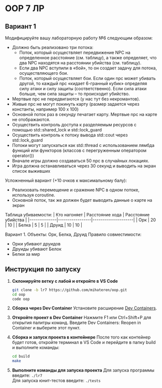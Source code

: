 # OOP 7 ЛР

## Вариант 1
Модифицируйте вашу лабораторную работу №6 следующим образом: 
- Должно быть реализовано три потока: 
  - Поток, который осуществляет передвижение NPC на определенное расстояние (см. таблицу), а также определяет, что два NPC находятся на расстоянии убийства (см. таблицу). 
  - Если два NPC вступили в «бой», то он создает задачу для потока, осуществляющего бои. 
  - Поток, который осуществляет бои. Если один npc может убивать другой, то каждый npc «кидает 6-гранный кубик» определяя силу атаки и силу защиты (соответственно). Если сила атаки больше, чем сила защиты – то происходит убийство. 
 - Мертвые npc не передвигаются (у нас тут без некромантов). 
 - Живые npc не могут покинуть карту (размер задается через константы, например 100  x 100) 
 - Основной поток раз в секунду печатает карту. Мертвые npc на карте не отображаются. 
 - Осуществить контроль доступа к разделяемым ресурсов с помощью std::shared_lock и std::lock_guard 
 - Осуществить контроль к потоку вывода std::cout через std::lock_guard 
 - Потоки могут запускаться как std::thread с использованием лямбда функций или функторов (классов с перегруженным оператором operator()) 
 - Вначале игры должно создаваться 50 npc в случайных локациях. 
 - Игра должна останавливаться через 30 секунд и выводить на экран список выживших 

Усложненный вариант (+10 очков к максимальному балу): 
 - Реализовать перемещение и сражение NPC в одном потоке, используя coroutine. 
 - Основной поток, так же должен будет выводить данные о карте на экран

Таблица убиваемости:
| Кто нагоняет | Расстояние хода | Расстояние убийства |
|--------------|-----------------|---------------------|
| Орк          | 20              | 10                  |
| Белка        | 5               | 5                   |
| Друид        | 10              | 10                  |


Вариант 1. 
Объекты: Орк, Белка, Друид
Правило совместимости: 
 - Орки убивают друидов  
 - Друиды убивают Белок 
 - Белки за мир 

## Инструкция по запуску
1. **Склонируйте ветку с лабой и откройте в VS Code**
    ```bash
   git clone -b lr7 https://github.com/mihateren/oop.git
   cd oop
   code oop
    ```
2. **Сборка через Dev Container**
    Установите расширение [Dev Containers](vscode:extension/ms-vscode-remote.remote-containers).
    
3. **Откройте проект в Dev Container**
    Нажмите F1 или Ctrl+Shift+P для открытия палитры команд.
    Введите Dev Containers: Reopen in Container и выберите этот пункт.

4. **Сборка и запуск проекта в контейнере**
    После того как контейнер будет готов, откройте терминал в VS Code и перейдите в папку build и выполните команды:
    ```bash
    cd build
    make
    ```
5. **Выполните команды для запуска проекта**
    Для запуска программы введите:
        ```
        ./lr7
        ```\
    Для запуска юнит-тестов введите:
        ```
        ./tests
        ```